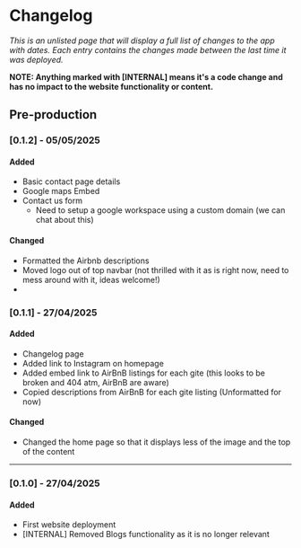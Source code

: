 # Changelog

_This is an unlisted page that will display a full list of changes to the app with dates._
_Each entry contains the changes made between the last time it was deployed._

**NOTE: Anything marked with [INTERNAL] means it's a code change and has no impact to the website functionality or content.**

## **Pre-production**

### [0.1.2] - 05/05/2025

#### Added

- Basic contact page details
- Google maps Embed
- Contact us form
  - Need to setup a google workspace using a custom domain (we can chat about this)

#### Changed

- Formatted the Airbnb descriptions
- Moved logo out of top navbar (not thrilled with it as is right now, need to mess around with it, ideas welcome!)
- 

### [0.1.1] - 27/04/2025

#### Added

- Changelog page
- Added link to Instagram on homepage
- Added embed link to AirBnB listings for each gite (this looks to be broken and 404 atm, AirBnB are aware)
- Copied descriptions from AirBnB for each gite listing (Unformatted for now)

#### Changed

- Changed the home page so that it displays less of the image and the top of the content

---

### [0.1.0] - 27/04/2025

#### Added

- First website deployment
- [INTERNAL] Removed Blogs functionality as it is no longer relevant